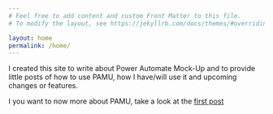 ```yaml
---
# Feel free to add content and custom Front Matter to this file.
# To modify the layout, see https://jekyllrb.com/docs/themes/#overriding-theme-defaults

layout: home
permalink: /home/
---
```

I created this site to write about Power Automate Mock-Up and to provide little posts of how to use PAMU, how I have/will use it and upcoming changes or features. 

I you want to now more about PAMU, take a look at the [first post]()